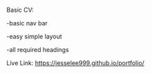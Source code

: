 Basic CV:

-basic nav bar

-easy simple layout

-all required headings

Live Link:
https://jesselee999.github.io/portfolio/

